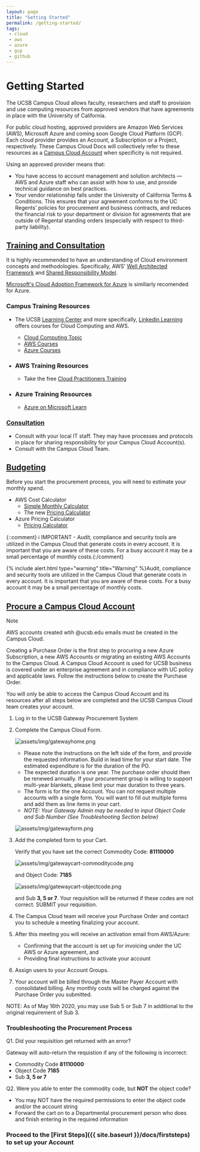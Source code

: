 ```yaml
---
layout: page
title: "Getting Started"
permalink: /getting-started/
tags:
 - cloud
 - aws
 - azure
 - gcp
 - github
---
```


# Getting Started

The UCSB Campus Cloud allows faculty, researchers and staff to provision and use computing resources from approved vendors that have agreements in place with the University of California.

For public cloud hosting, approved providers are Amazon Web Services (AWS), Microsoft Azure and coming soon Google Cloud Platform (GCP). Each cloud provider provides an Account, a Subscription or a Project, respectively.  These Campus Cloud Docs will collectively refer to these resources as a [Campus Cloud Account](/campus-cloud-docs/glossary/#campuscloudaccount) when specificity is not required. 

Using an approved provider means that:

*   You have access to account management and solution architects — AWS and Azure staff who can assist with how to use, and provide technical guidance on best practices.
*   Your vendor relationship falls under the University of California Terms & Conditions. This ensures that your agreement conforms to the UC Regents’ policies for procurement and business contracts, and reduces the financial risk to your department or division for agreements that are outside of Regental standing orders (especially with respect to third-party liability).

## [Training and Consultation](#training)

It is highly recommended to have an understanding of Cloud environment concepts and methodologies. Specifically, AWS' [Well Architected Framework](https://aws.amazon.com/architecture/well-architected/) and [Shared Responsibility Model](https://aws.amazon.com/compliance/shared-responsibility-model/).

[Microsoft's Cloud Adoption Framework for Azure](https://azure.microsoft.com/en-us/cloud-adoption-framework/#:~:text=The%20Cloud%20Adoption%20Framework%20provides,the%20framework%20is%20updated%20regularly.) is similiarly recomended for Azure.


### Campus Training Resources

*   The UCSB [Learning Center](https://www.learningcenter.ucsb.edu/) and more specifically, [Linkedin Learning](https://www.learningcenter.ucsb.edu/content/linkedin-learning) offers courses for Cloud Computing and AWS.
	*   [Cloud Computing Topic](https://www.linkedin.com/learning/topics/cloud-computing-5)
	* [AWS Courses](https://www.linkedin.com/learning/search?keywords=aws)
	* [Azure Courses](https://www.linkedin.com/learning/search?keywords=azure)

* ### AWS Training Resources

	*   Take the free [Cloud Practitioners Training](https://www.aws.training/Details/Curriculum?id=27076)

* ### Azure Training Resources

	* [Azure on Microsoft Learn](https://docs.microsoft.com/en-us/learn/azure/)

### [Consultation](#consult)

*   Consult with your local IT staff. They may have processes and protocols in place for sharing responsibility for your Campus Cloud Account(s).
*   Consult with the Campus Cloud Team.

## [Budgeting](#budgeting)

Before you start the procurement process, you will need to estimate your monthly spend.

*   AWS Cost Calculator
    *   [Simple Monthly Calculator](https://calculator.s3.amazonaws.com/index.html)
	  *   The new [Pricing Calculator](https://calculator.aws/#/)
*   Azure Pricing Calculator
	  * [Pricing Calculator](https://azure.microsoft.com/en-us/pricing/calculator/?&ef_id=Cj0KCQjwvr6EBhDOARIsAPpqUPHPjtVqbRjubykatJR6m_x7p-TMY9WOmVU-YjF-LqNc4-ambKzOU8AaAk02EALw_wcB:G:s&OCID=AID2100131_SEM_Cj0KCQjwvr6EBhDOARIsAPpqUPHPjtVqbRjubykatJR6m_x7p-TMY9WOmVU-YjF-LqNc4-ambKzOU8AaAk02EALw_wcB:G:s&gclid=Cj0KCQjwvr6EBhDOARIsAPpqUPHPjtVqbRjubykatJR6m_x7p-TMY9WOmVU-YjF-LqNc4-ambKzOU8AaAk02EALw_wcB)   	  

{::comment} ℹ️ IMPORTANT - Audit, compliance and security tools are utilized in the Campus Cloud that generate costs in every account. It is important that you are aware of these costs. For a busy account it may be a small percentage of monthly costs.{:/comment} 

{% include alert.html type="warning" title="Warning" %}Audit, compliance and security tools are utilized in the Campus Cloud that generate costs in every account. It is important that you are aware of these costs. For a busy account it may be a small percentage of monthly costs.

## [Procure a Campus Cloud Account](#procure-a-campus-cloud-account)

> [!NOTE]
> 
> AWS accounts created wtih @ucsb.edu emails must be created in the Campus Cloud.

Creating a Purchase Order is the first step to procuring a new Azure Subscription, a new AWS Accounts or migrating an existing AWS Accounts to the Campus Cloud.
A Campus Cloud Account is used for UCSB business is covered under an enterprise agreement and in compliance with UC policy and applicable laws. Follow the instructions below to create the Purchase Order.

You will only be able to access the Campus Cloud Account and its resources after all steps below are completed and the UCSB Campus Cloud team creates your account.

1.  Log in to the UCSB Gateway Procurement System
2.  Complete the Campus Cloud Form.

	![assets/img/gatewayhome.png]({{site.url}}assets/img/gatewayhome.png)

    * Please note the instructions on the left side of the form, and provide the requested information. Build in lead time for your start date. The estimated expenditure is for the duration of the PO.
    * The expected duration is one year. The purchase order should then be renewed annually. If your procurement group is willing to support multi-year blankets, please limit your max duration to three years.
    * The form is for the one Account. You can not request multiple accounts with a single form. You will want to fill out multiple forms and add them as line items in your cart.
    * _NOTE: Your Gateway Admin may be needed to input Object Code and Sub Number (See Troubleshooting Section below)_

	![assets/img/gatewayform.png]({{site.url}}assets/img/gatewayform.png)

3.  Add the completed form to your Cart.
	
	Verify that you have set the correct Commodity Code: **81110000**
	
	![assets/img/gatewaycart-commoditycode.png]({{site.url}}assets/img/gatewaycart-commoditycode.png)
	
	and Object Code: **7185**
	
	![assets/img/gatewaycart-objectcode.png]({{site.url}}assets/img/gatewaycart-objectcode.png)	 
	
	and Sub **3, 5 or 7**. Your requisition will be returned if these codes are not correct. SUBMIT your requisition.

5.  The Campus Cloud team will receive your Purchase Order and contact you to schedule a meeting finalizing your account.
6.  After this meeting you will receive an activation email from AWS/Azure:
    *  Confirming that the account is set up for invoicing under the UC AWS or Azure agreement, and
    *  Providing final instructions to activate your account
7.  Assign users to your Account Groups.
8.  Your account will be billed through the Master Payer Account with consolidated billing. Any monthly costs will be charged against the Purchase Order you submitted.

NOTE: As of May 16th 2020, you may use Sub 5 or Sub 7 in additional to the original requirement of Sub 3. 

### Troubleshooting the Procurement Process

 Q1. Did your requisition get returned with an error? 
 
 Gateway will auto-return the requistion if any of the following is incorrect:
*   Commodity Code __81110000__
*   Object Code __7185__
*   Sub __3, 5 or 7__

Q2. Were you able to enter the commodity code, but **NOT** the object code?
*   You may NOT have the required permissions to enter the object code and/or the account string
*   Forward the cart on to a Departmental procurement person who does and finish entering in the required information

### Proceed to the [First Steps]({{ site.baseurl }}/docs/firststeps) to set up your Account
